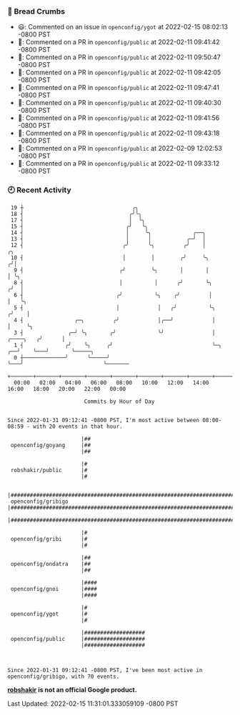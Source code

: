 ### 🍞 Bread Crumbs

 * 😃: Commented on an issue in `openconfig/ygot` at 2022-02-15 08:02:13 -0800 PST
 * 💬: Commented on a PR in  `openconfig/public` at 2022-02-11 09:41:42 -0800 PST
 * 💬: Commented on a PR in  `openconfig/public` at 2022-02-11 09:50:47 -0800 PST
 * 💬: Commented on a PR in  `openconfig/public` at 2022-02-11 09:42:05 -0800 PST
 * 💬: Commented on a PR in  `openconfig/public` at 2022-02-11 09:47:41 -0800 PST
 * 💬: Commented on a PR in  `openconfig/public` at 2022-02-11 09:40:30 -0800 PST
 * 💬: Commented on a PR in  `openconfig/public` at 2022-02-11 09:41:56 -0800 PST
 * 💬: Commented on a PR in  `openconfig/public` at 2022-02-11 09:43:18 -0800 PST
 * 💬: Commented on a PR in  `openconfig/public` at 2022-02-09 12:02:53 -0800 PST
 * 💬: Commented on a PR in  `openconfig/public` at 2022-02-11 09:33:12 -0800 PST

### 🕘 Recent Activity
```
 19 ┼                                  ╭╮
 18 ┤                                 ╭╯╰╮
 17 ┤                                 │  ╰╮
 15 ┤                                ╭╯   ╰╮
 14 ┤                                │     ╰╮             ╭──╮
 13 ┤                                │      │           ╭─╯  │
 12 ┤                               ╭╯      ╰╮         ╭╯    │                        ╭╮
 10 ┤                               │        │        ╭╯     ╰╮                      ╭╯│
  9 ┤                              ╭╯        ╰╮       │       │                      │ ╰╮
  8 ┤                              │          │      ╭╯       ╰╮                    ╭╯  │
  6 ┤                             ╭╯          ╰╮    ╭╯         │                    │   ╰╮
  5 ┤                             │            │   ╭╯          ╰╮                  ╭╯    │
  4 ┤                ╭─╮         ╭╯            │╭──╯            │                  │     ╰╮
  3 ┤              ╭─╯ ╰╮       ╭╯             ╰╯               │        ╭────╮   ╭╯      │
  1 ┤             ╭╯    ╰╮     ╭╯                               ╰─╮   ╭──╯    ╰───╯       ╰─────╮
  0 ┼─────────────╯      ╰─────╯                                  ╰───╯                         ╰───────
    +───────+───────+───────+───────+───────+───────+───────+───────+───────+───────+───────+───────+────
  00:00   02:00   04:00   06:00   08:00   10:00   12:00   14:00   16:00   18:00   20:00   22:00   00:00   

						Commits by Hour of Day


Since 2022-01-31 09:12:41 -0800 PST, I'm most active between 08:00-08:59 - with 20 events in that hour.

```



```
                       |##
 openconfig/goyang     |##
                       |##

                       |#
 robshakir/public      |#
                       |#

                       |######################################################################
 openconfig/gribigo    |######################################################################
                       |######################################################################

                       |#
 openconfig/gribi      |#
                       |#

                       |##
 openconfig/ondatra    |##
                       |##

                       |####
 openconfig/gnoi       |####
                       |####

                       |#
 openconfig/ygot       |#
                       |#

                       |###################
 openconfig/public     |###################
                       |###################



Since 2022-01-31 09:12:41 -0800 PST, I've been most active in openconfig/gribigo, with 70 events.

```
**[robshakir](mailto:robjs@google.com) is not an official Google product.**  


Last Updated: 2022-02-15 11:31:01.333059109 -0800 PST
